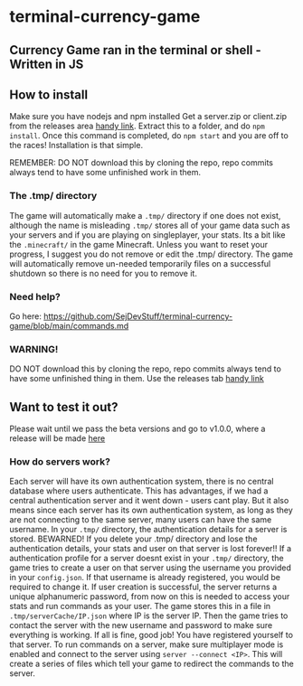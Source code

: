 # terminal-currency-game
Currency Game ran in the terminal or shell - Written in JS
---
## How to install
Make sure you have nodejs and npm installed
Get a server.zip or client.zip from the releases area [handy link](https://github.com/SejDevStuff/terminal-currency-game/releases). Extract this to a folder, and do ``npm install``. Once this
command is completed, do ``npm start`` and you are off to the races! Installation is that simple.

REMEMBER: DO NOT download this by cloning the repo, repo commits always tend to have some unfinished work in them.

### The .tmp/ directory
The game will automatically make a ``.tmp/`` directory if one does not exist, although the name is misleading ``.tmp/`` stores all of your game data such as your servers and if you are playing on singleplayer, your stats. Its a bit like the ``.minecraft/`` in the game Minecraft. Unless you want to reset your progress, I suggest you do not remove or edit the .tmp/ directory. The game will automatically remove un-needed temporarily files on a successful shutdown so there is no need for you to remove it.

### Need help?
Go here: https://github.com/SejDevStuff/terminal-currency-game/blob/main/commands.md

### WARNING!
DO NOT download this by cloning the repo, repo commits always tend to have some unfinished thing in them. Use the releases tab [handy link](https://github.com/SejDevStuff/terminal-currency-game/releases)

## Want to test it out?
Please wait until we pass the beta versions and go to v1.0.0, where a release will be made [here](https://github.com/SejDevStuff/terminal-currency-game/releases)

### How do servers work?
Each server will have its own authentication system, there is no central database where users authenticate. This has advantages, if we had a central authentication server and it went down - users cant play. But it also means since each server has its own authentication system, as long as they are not connecting to the same server, many users can have the same username.
In your ``.tmp/`` directory, the authentication details for a server is stored. BEWARNED! If you delete your .tmp/ directory and lose the authentication details, your stats and user on that server is lost forever!!
If a authentication profile for a server doesnt exist in your ``.tmp/`` directory, the game tries to create a user on that server using the username you provided in your ``config.json``. If that username is already registered, you would be required to change it. If user creation is successful, the server returns a unique alphanumeric password, from now on this is needed to access your stats and run commands as your user. The game stores this in a file in ``.tmp/serverCache/IP.json`` where IP is the server IP. Then the game tries to contact the server with the new username and password to make sure everything is working. If all is fine, good job! You have registered yourself to that server. 
To run commands on a server, make sure multiplayer mode is enabled and connect to the server using ``server --connect <IP>``. This will create a series of files which tell your game to redirect the commands to the server.
